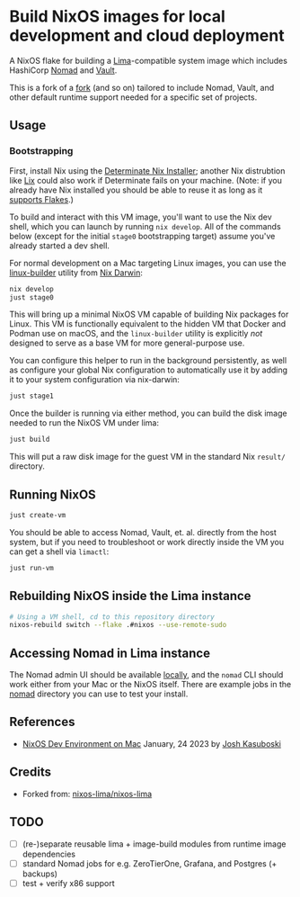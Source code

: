 # Build NixOS images for local development and cloud deployment

A NixOS flake for building a [Lima](https://lima-vm.io)-compatible system image which includes HashiCorp [Nomad](https://nomadproject.io) and [Vault](https://vaultproject.io).

This is a fork of a [fork](nixos-lima/nixos-lima) (and so on) tailored to include Nomad, Vault, and other default runtime support needed for a specific set of projects.

## Usage

### Bootstrapping

First, install Nix using the [Determinate Nix Installer](https://docs.determinate.systems/getting-started/individuals/); another Nix distrubtion like [Lix](https://lix.systems/install/) could also work if Determinate fails on your machine. (Note: if you already have Nix installed you should be able to reuse it as long as it [supports Flakes](https://nixos.wiki/wiki/flakes).)

To build and interact with this VM image, you'll want to use the Nix dev shell, which you can launch by running `nix develop`. All of the commands below (except for the initial `stage0` bootstrapping target) assume you've already started a dev shell.

For normal development on a Mac targeting Linux images, you can use the [linux-builder](https://nixos.org/manual/nixpkgs/unstable/#sec-darwin-builder) utility from [Nix Darwin](https://github.com/LnL7/nix-darwin):

```bash
nix develop
just stage0
```

This will bring up a minimal NixOS VM capable of building Nix packages for Linux. This VM is functionally equivalent to the hidden VM that Docker and Podman use on macOS, and the `linux-builder` utility is explicitly _not_ designed to serve as a base VM for more general-purpose use.

You can configure this helper to run in the background persistently, as well as configure your global Nix configuration to automatically use it by adding it to your system configuration via nix-darwin:

```bash
just stage1
```

Once the builder is running via either method, you can build the disk image needed to run the NixOS VM under lima:

```bash
just build
```

This will put a raw disk image for the guest VM in the standard Nix `result/` directory.

## Running NixOS

```bash
just create-vm
```

You should be able to access Nomad, Vault, et. al. directly from the host system, but if you need to troubleshoot or work directly inside the VM you can get a shell via `limactl`:

```bash
just run-vm
```

## Rebuilding NixOS inside the Lima instance

```bash
# Using a VM shell, cd to this repository directory
nixos-rebuild switch --flake .#nixos --use-remote-sudo
```

## Accessing Nomad in Lima instance

The Nomad admin UI should be available [locally](http://localhost:4646), and the `nomad` CLI should work either from your Mac or the NixOS itself. There are example jobs in the [nomad](nomad/) directory you can use to test your install.

## References

* [NixOS Dev Environment on Mac](https://www.joshkasuboski.com/posts/nix-dev-environment/) January, 24 2023 by [Josh Kasuboski](https://www.joshkasuboski.com)

## Credits

* Forked from: [nixos-lima/nixos-lima](https://github.com/nixos-lima/nixos-lima)

## TODO

- [ ] (re-)separate reusable lima + image-build modules from runtime image dependencies
- [ ] standard Nomad jobs for e.g. ZeroTierOne, Grafana, and Postgres (+ backups)
- [ ] test + verify x86 support
